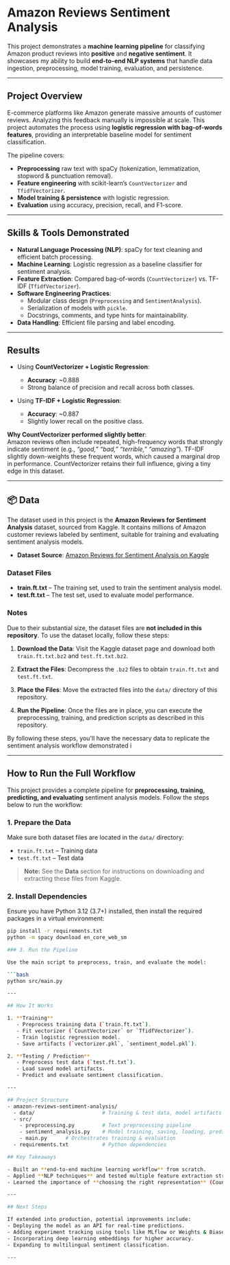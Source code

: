 # Amazon Reviews Sentiment Analysis  

This project demonstrates a **machine learning pipeline** for classifying Amazon product reviews into **positive** and **negative sentiment**. It showcases my ability to build **end-to-end NLP systems** that handle data ingestion, preprocessing, model training, evaluation, and persistence.  

---

## Project Overview  

E-commerce platforms like Amazon generate massive amounts of customer reviews. Analyzing this feedback manually is impossible at scale. This project automates the process using **logistic regression with bag-of-words features**, providing an interpretable baseline model for sentiment classification.  

The pipeline covers:  
- **Preprocessing** raw text with spaCy (tokenization, lemmatization, stopword & punctuation removal).  
- **Feature engineering** with scikit-learn’s `CountVectorizer` and `TfidfVectorizer`.  
- **Model training & persistence** with logistic regression.  
- **Evaluation** using accuracy, precision, recall, and F1-score.  

---

## Skills & Tools Demonstrated  

- **Natural Language Processing (NLP)**: spaCy for text cleaning and efficient batch processing.  
- **Machine Learning**: Logistic regression as a baseline classifier for sentiment analysis.  
- **Feature Extraction**: Compared bag-of-words (`CountVectorizer`) vs. TF-IDF (`TfidfVectorizer`).  
- **Software Engineering Practices**:  
  - Modular class design (`Preprocessing` and `SentimentAnalysis`).  
  - Serialization of models with `pickle`.  
  - Docstrings, comments, and type hints for maintainability.  
- **Data Handling**: Efficient file parsing and label encoding.  

---

## Results  

- Using **CountVectorizer + Logistic Regression**:  
  - **Accuracy**: ~0.888
  - Strong balance of precision and recall across both classes.  

- Using **TF-IDF + Logistic Regression**:  
  - **Accuracy**: ~0.887
  - Slightly lower recall on the positive class.

**Why CountVectorizer performed slightly better**:  
Amazon reviews often include repeated, high-frequency words that strongly indicate sentiment (e.g., *“good,” “bad,” “terrible,” “amazing”*). TF-IDF slightly down-weights these frequent words, which caused a marginal drop in performance. CountVectorizer retains their full influence, giving a tiny edge in this dataset.  

---

## 📦 Data

The dataset used in this project is the **Amazon Reviews for Sentiment Analysis** dataset, sourced from Kaggle. It contains millions of Amazon customer reviews labeled by sentiment, suitable for training and evaluating sentiment analysis models.

- **Dataset Source**: [Amazon Reviews for Sentiment Analysis on Kaggle](https://www.kaggle.com/datasets/bittlingmayer/amazonreviews/data?select=test.ft.txt.bz2)

### Dataset Files

- **train.ft.txt** – The training set, used to train the sentiment analysis model.
- **test.ft.txt** – The test set, used to evaluate model performance.

### Notes

Due to their substantial size, the dataset files are **not included in this repository**. To use the dataset locally, follow these steps:

1. **Download the Data**: Visit the Kaggle dataset page and download both `train.ft.txt.bz2` and `test.ft.txt.bz2`.

2. **Extract the Files**: Decompress the `.bz2` files to obtain `train.ft.txt` and `test.ft.txt`.

3. **Place the Files**: Move the extracted files into the `data/` directory of this repository.

4. **Run the Pipeline**: Once the files are in place, you can execute the preprocessing, training, and prediction scripts as described in this repository.

By following these steps, you'll have the necessary data to replicate the sentiment analysis workflow demonstrated i

---
## How to Run the Full Workflow

This project provides a complete pipeline for **preprocessing, training, predicting, and evaluating** sentiment analysis models. Follow the steps below to run the workflow:

### 1. Prepare the Data
Make sure both dataset files are located in the `data/` directory:

- `train.ft.txt` – Training data
- `test.ft.txt` – Test data

> **Note:** See the **Data** section for instructions on downloading and extracting these files from Kaggle.

### 2. Install Dependencies
Ensure you have Python 3.12 (3.7+) installed, then install the required packages in a virtual environment:

```bash
pip install -r requirements.txt
python -m spacy download en_core_web_sm

### 3. Run the Pipeline

Use the main script to preprocess, train, and evaluate the model:

```bash
python src/main.py

---

## How It Works  

1. **Training**  
   - Preprocess training data (`train.ft.txt`).  
   - Fit vectorizer (`CountVectorizer` or `TfidfVectorizer`).  
   - Train logistic regression model.  
   - Save artifacts (`vectorizer.pkl`, `sentiment_model.pkl`).  

2. **Testing / Prediction**  
   - Preprocess test data (`test.ft.txt`).  
   - Load saved model artifacts.  
   - Predict and evaluate sentiment classification.  

---

## Project Structure
- amazon-reviews-sentiment-analysis/
  - data/                      # Training & test data, model artifacts
  - src/
    - preprocessing.py         # Text preprocessing pipeline
    - sentiment_analysis.py    # Model training, saving, loading, prediction
    - main.py      # Orchestrates training & evaluation
  - requirements.txt           # Python dependencies

## Key Takeaways  

- Built an **end-to-end machine learning workflow** from scratch.  
- Applied **NLP techniques** and tested multiple feature extraction strategies.  
- Learned the importance of **choosing the right representation** (CountVectorizer outperformed TF-IDF on this dataset).  

---

## Next Steps  

If extended into production, potential improvements include:  
- Deploying the model as an API for real-time predictions.  
- Adding experiment tracking using tools like MLflow or Weights & Biases.  
- Incorporating deep learning embeddings for higher accuracy.  
- Expanding to multilingual sentiment classification.  

---
